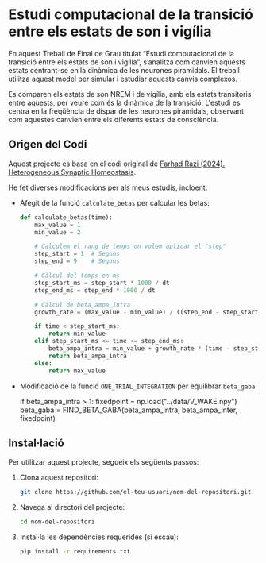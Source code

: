 # Estudi computacional de la transició entre els estats de son i vigília

En aquest Treball de Final de Grau titulat “Estudi computacional de la transició entre els estats de son i vigília”, s’analitza com canvien aquests estats centrant-se en la dinàmica de les neurones piramidals. 
El treball utilitza aquest model per simular i estudiar aquests canvis complexos.

Es comparen els estats de son NREM i de vigília, amb els estats transitoris entre aquests, per veure com és la dinàmica de la transició. 
L'estudi es centra en la freqüència de dispar de les neurones piramidals, observant com aquestes canvien entre els diferents estats de consciència.

## Origen del Codi

Aquest projecte es basa en el codi original de [Farhad Razi (2024). Heterogeneous Synaptic Homeostasis](https://github.com/fraziphy/heterogeneous_synaptic_homeostasis?tab=readme-ov-file). 

He fet diverses modificacions per als meus estudis, incloent:

- Afegit de la funció `calculate_betas` per calcular les betas:
    ```python
    def calculate_betas(time):
        max_value = 1
        min_value = 2

        # Calculem el rang de temps on volem aplicar el "step"
        step_start = 1  # Segons
        step_end = 9    # Segons

        # Càlcul del temps en ms
        step_start_ms = step_start * 1000 / dt 
        step_end_ms = step_end * 1000 / dt

        # Càlcul de beta_ampa_intra
        growth_rate = (max_value - min_value) / ((step_end - step_start) * 1000 / dt)

        if time < step_start_ms:
            return min_value
        elif step_start_ms <= time <= step_end_ms:
            beta_ampa_intra = min_value + growth_rate * (time - step_start_ms)
            return beta_ampa_intra
        else:
            return max_value

- Modificació de la funció `ONE_TRIAL_INTEGRATION` per equilibrar `beta_gaba`.

    if beta_ampa_intra > 1:
            fixedpoint = np.load("../data/V_WAKE.npy")
            beta_gaba = FIND_BETA_GABA(beta_ampa_intra, beta_ampa_inter, fixedpoint)
  

## Instal·lació

Per utilitzar aquest projecte, segueix els següents passos:

1. Clona aquest repositori:
    ```bash
    git clone https://github.com/el-teu-usuari/nom-del-repositori.git
    ```

2. Navega al directori del projecte:
    ```bash
    cd nom-del-repositori
    ```

3. Instal·la les dependències requerides (si escau):
    ```bash
    pip install -r requirements.txt
    ```
